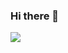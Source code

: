 ### Hi there 👋

<a href="https://www.instagram.com/minhun_kang/" target="_blank"><img src="https://img.shields.io/badge/minhun_kang-#E4405F?style=flat-square&logo=42&logoColor=#E4405F"/></a>

<!--
**kangminhun/kangminhun** is a ✨ _special_ ✨ repository because its `README.md` (this file) appears on your GitHub profile.

Here are some ideas to get you started:

- 🔭 I’m currently working on ...
- 🌱 I’m currently learning ...
- 👯 I’m looking to collaborate on ...
- 🤔 I’m looking for help with ...
- 💬 Ask me about ...
- 📫 How to reach me: ...
- 😄 Pronouns: ...
- ⚡ Fun fact: ...
-->
